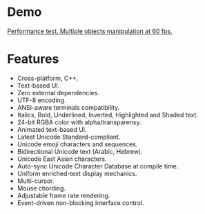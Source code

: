 # Demo
[Performance test. Multiple objects manipulation at 60 fps.](https://youtu.be/mQVOlCJZZ4w)

# Features
- Cross-platform, C++.
- Text-based UI.
- Zero external dependencies.
- UTF-8 encoding.
- ANSI-aware terminals compatibility.
- Italics, Bold, Underlined, Inverted, Highlighted and Shaded text.
- 24-bit RGBA color with alpha/transparensy.
- Animated text-based UI.
- Latest Unicode Standard-compliant.
- Unicode emoji characters and sequences.
- Bidirectional Unicode text (Arabic, Hebrew).
- Unicode East Asian characters.
- Auto-sync Unicode Character Database at compile time.
- Uniform enriched-text display mechanics.
- Multi-cursor.
- Mouse chording.
- Adjustable frame rate rendering.
- Event-driven non-blocking interface control.
